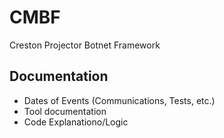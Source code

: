 # CMBF
Creston Projector Botnet Framework
## Documentation
- Dates of Events (Communications, Tests, etc.)
- Tool documentation
- Code Explanationo/Logic
